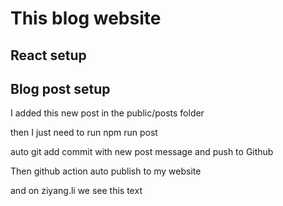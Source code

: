 # This blog website

## React setup

## Blog post setup

I added this new post in the public/posts folder

then I just need to run npm run post

auto git add commit with new post message and push to Github

Then github action auto publish to my website

and on ziyang.li we see this text
